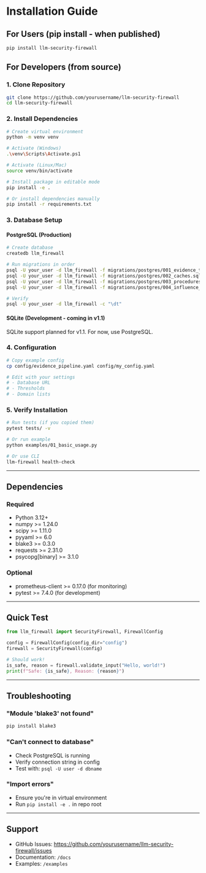 # Installation Guide

## For Users (pip install - when published)

```bash
pip install llm-security-firewall
```

## For Developers (from source)

### 1. Clone Repository

```bash
git clone https://github.com/yourusername/llm-security-firewall
cd llm-security-firewall
```

### 2. Install Dependencies

```bash
# Create virtual environment
python -m venv venv

# Activate (Windows)
.\venv\Scripts\Activate.ps1

# Activate (Linux/Mac)
source venv/bin/activate

# Install package in editable mode
pip install -e .

# Or install dependencies manually
pip install -r requirements.txt
```

### 3. Database Setup

#### PostgreSQL (Production)

```bash
# Create database
createdb llm_firewall

# Run migrations in order
psql -U your_user -d llm_firewall -f migrations/postgres/001_evidence_tables.sql
psql -U your_user -d llm_firewall -f migrations/postgres/002_caches.sql
psql -U your_user -d llm_firewall -f migrations/postgres/003_procedures.sql
psql -U your_user -d llm_firewall -f migrations/postgres/004_influence_budget.sql

# Verify
psql -U your_user -d llm_firewall -c "\dt"
```

#### SQLite (Development - coming in v1.1)

SQLite support planned for v1.1. For now, use PostgreSQL.

### 4. Configuration

```bash
# Copy example config
cp config/evidence_pipeline.yaml config/my_config.yaml

# Edit with your settings
# - Database URL
# - Thresholds
# - Domain lists
```

### 5. Verify Installation

```bash
# Run tests (if you copied them)
pytest tests/ -v

# Or run example
python examples/01_basic_usage.py

# Or use CLI
llm-firewall health-check
```

---

## Dependencies

### Required
- Python 3.12+
- numpy >= 1.24.0
- scipy >= 1.11.0
- pyyaml >= 6.0
- blake3 >= 0.3.0
- requests >= 2.31.0
- psycopg[binary] >= 3.1.0

### Optional
- prometheus-client >= 0.17.0 (for monitoring)
- pytest >= 7.4.0 (for development)

---

## Quick Test

```python
from llm_firewall import SecurityFirewall, FirewallConfig

config = FirewallConfig(config_dir="config")
firewall = SecurityFirewall(config)

# Should work!
is_safe, reason = firewall.validate_input("Hello, world!")
print(f"Safe: {is_safe}, Reason: {reason}")
```

---

## Troubleshooting

### "Module 'blake3' not found"
```bash
pip install blake3
```

### "Can't connect to database"
- Check PostgreSQL is running
- Verify connection string in config
- Test with: `psql -U user -d dbname`

### "Import errors"
- Ensure you're in virtual environment
- Run `pip install -e .` in repo root

---

## Support

- GitHub Issues: https://github.com/yourusername/llm-security-firewall/issues
- Documentation: `/docs`
- Examples: `/examples`

